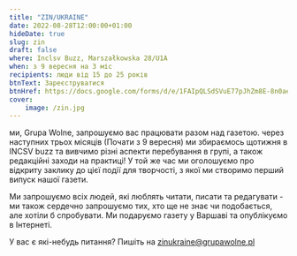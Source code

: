 ```yaml
---
title: "ZIN/UKRAINE"
date: 2022-08-28T12:00:00+01:00
hideDate: true
slug: zin
draft: false
where: Inclsv Buzz, Marszałkowska 28/U1A 
when: з 9 вересня на 3 міс
recipients: люди від 15 до 25 років
btnText: Зареєструватися
btnHref: https://docs.google.com/forms/d/e/1FAIpQLSdSVuE77pJhZm8E-8n0aelU8LPNn5DmxQVYaBtbtScqdzzZ_g/viewform
cover:
    image: /zin.jpg
---
```


ми, Grupa Wolne, запрошуємо вас працювати разом над газетою. через наступних трьох місяців (Почати з 9 вересня) ми збираємось щотижня в INCSV buzz та вивчимо різні аспекти перебування в групі, а також редакційні заходи на практиці! У той же час ми оголошуємо про відкриту заклику до цієї події для творчості, з якої ми створимо перший випуск нашої газети.

Ми запрошуємо всіх людей, які люблять читати, писати та редагувати - ми також сердечно запрошуємо тих, хто ще не знає чи подобається, але хотіли б спробувати. Ми подаруємо газету у Варшаві та опублікуємо в Інтернеті.

У вас є які-небудь питання? Пишіть на zinukraine@grupawolne.pl
